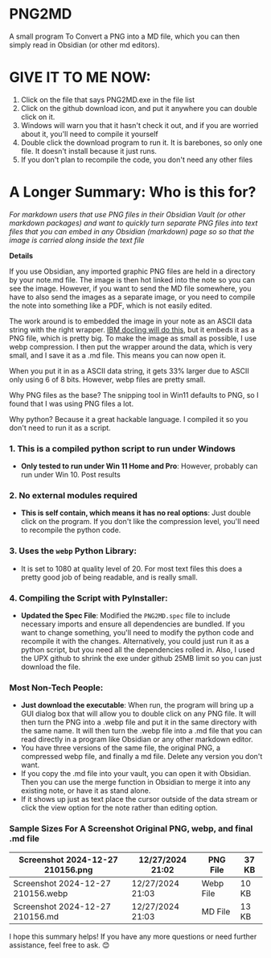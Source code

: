 # PNG2MD
A small program To Convert a PNG into a MD file, which you can then simply read in Obsidian (or other md editors).

# GIVE IT TO ME NOW:

1. Click on the file that says PNG2MD.exe in the file list
2. Click on the github download icon, and put it anywhere you can double click on it.
3. Windows will warn you that it hasn't check it out, and if you are worried about it, you'll need to compile it yourself
4. Double click the download program to run it.  It is barebones, so only one file.  It doesn't install because it just runs.
5. If you don't plan to recompile the code, you don't need any other files

# A Longer Summary:  Who is this for?

_For markdown users that use PNG files in their Obsidian Vault (or other markdown packages) and want to quickly turn separate PNG files into text files that you can embed in any Obsidian (markdown) page so so that the image is carried along inside the text file_

**Details**

If you use Obsidian, any imported graphic PNG files are held in a directory by your note.md file.  The image is then hot linked into the note so you can see the image.  However, if you want to send the MD file somewhere, you have to also send the images as a separate image, or you need to compile the note into something like a PDF, which is not easily edited.  

The work around is to embedded the image in your note as an ASCII data string with the right wrapper.  [IBM docling will do this](https://github.com/DS4SD/docling), but it embeds it as a PNG file, which is pretty big.  To make the image as small as possible, I use webp compression.  I then put the wrapper around the data, which is very small, and I save it as a .md file.  This means you can now open it.

When you put it in as a ASCII data string, it gets 33% larger due to ASCII only using 6 of 8 bits.  However, webp files are pretty small.

Why PNG files as the base?  The snipping tool in Win11 defaults to PNG, so I found that I was using PNG files a lot.

Why python?  Because it a great hackable language.  I compiled it so you don't need to run it as a script.

### 1. This is a compiled python script to run under Windows
- **Only tested to run under Win 11 Home and Pro**:  However, probably can run under Win 10.  Post results

### 2. No external modules required
- **This is self contain, which means it has no real options**: Just double click on the program.  If you don't like the compression level, you'll need to recompile the python code.

### 3. Uses the `webp` Python Library:
-  It is set to 1080 at quality level of 20.  For most text files this does a pretty good job of being readable, and is really small.

### 4. Compiling the Script with PyInstaller:
- **Updated the Spec File**: Modified the `PNG2MD.spec` file to include necessary imports and ensure all dependencies are bundled.  If you want to change something, you'll need to modify the python code and recompile it with the changes.  Alternatively, you could just run it as a python script, but you need all the dependencies rolled in.  Also, I used the UPX github to shrink the exe under github 25MB limit so you can just download the file.


### Most Non-Tech People:
- **Just download the executable**: When run, the program will bring up a GUI dialog box that will allow you to double click on any PNG file.  It will then turn the PNG into a .webp file and put it in the same directory with the same name.  It will then turn the .webp file into a .md file that you can read directly in a program like Obsidian or any other markdown editor.
- You have three versions of the same file, the original PNG, a compressed webp file, and finally a md file.  Delete any version you don't want.
- If you copy the .md file into your vault, you can open it with Obsidian.  Then you can use the merge function in Obsidian to merge it into any existing note, or have it as stand alone.
- If it shows up just as text place the cursor outside of the data stream or click the view option for the note rather than editing option.

### Sample Sizes For A Screenshot Original PNG, webp, and final .md file


| Screenshot 2024-12-27 210156.png  | 12/27/2024 21:02 | PNG File  | 37 KB |
|-----------------------------------|------------------|-----------|-------|
| Screenshot 2024-12-27 210156.webp | 12/27/2024 21:03 | Webp File | 10 KB |
| Screenshot 2024-12-27 210156.md   | 12/27/2024 21:03 | MD File   | 13 KB |


I hope this summary helps! If you have any more questions or need further assistance, feel free to ask. 😊
